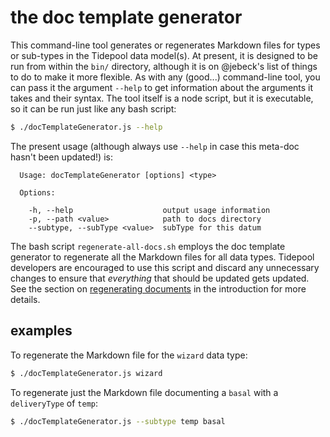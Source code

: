 # the doc template generator

This command-line tool generates or regenerates Markdown files for types or sub-types in the Tidepool data model(s). At present, it is designed to be run from within the `bin/` directory, although it is on @jebeck's list of things to do to make it more flexible. As with any (good...) command-line tool, you can pass it the argument `--help` to get information about the arguments it takes and their syntax. The tool itself is a node script, but it is executable, so it can be run just like any bash script:

```bash
$ ./docTemplateGenerator.js --help
```

The present usage (although always use `--help` in case this meta-doc hasn't been updated!) is:
```
  Usage: docTemplateGenerator [options] <type>

  Options:

    -h, --help                    output usage information
    -p, --path <value>            path to docs directory
    --subtype, --subType <value>  subType for this datum
```

The bash script `regenerate-all-docs.sh` employs the doc template generator to regenerate all the Markdown files for all data types. Tidepool developers are encouraged to use this script and discard any unnecessary changes to ensure that *everything* that should be updated gets updated. See the section on [regenerating documents](../README.md#regenerating-documents) in the introduction for more details.

## examples

To regenerate the Markdown file for the `wizard` data type:

```bash
$ ./docTemplateGenerator.js wizard
```

To regenerate just the Markdown file documenting a `basal` with a `deliveryType` of `temp`:

```bash
$ ./docTemplateGenerator.js --subtype temp basal
```